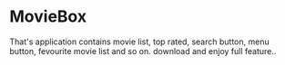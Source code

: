 # MovieBox
That's application contains movie list, top rated, search button, menu button, fevourite movie list and so on. download and enjoy full feature..
